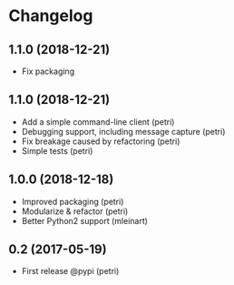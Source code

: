 Changelog
==========

1.1.0 (2018-12-21)
-------------------

- Fix packaging

1.1.0 (2018-12-21)
-------------------

- Add a simple command-line client (petri)
- Debugging support, including message capture (petri)
- Fix breakage caused by refactoring (petri)
- Simple tests (petri)

1.0.0 (2018-12-18)
-------------------

- Improved packaging (petri)
- Modularize & refactor (petri)
- Better Python2 support (mleinart)

0.2 (2017-05-19)
-----------------

- First release @pypi (petri)
